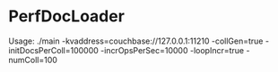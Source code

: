 # PerfDocLoader

Usage: ./main -kvaddress=couchbase://127.0.0.1:11210 -collGen=true -initDocsPerColl=100000 -incrOpsPerSec=10000 -loopIncr=true -numColl=100
